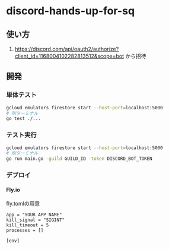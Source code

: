 # discord-hands-up-for-sq

## 使い方

1. https://discord.com/api/oauth2/authorize?client_id=1168004102282813512&scope=bot から招待

## 開発

### 単体テスト

```bash
gcloud emulators firestore start --host-port=localhost:5000
# 別ターミナル
go test ./...
```

### テスト実行

```bash
gcloud emulators firestore start --host-port=localhost:5000
# 別ターミナル
go run main.go -guild GUILD_ID -token DISCORD_BOT_TOKEN
```

### デプロイ

#### Fly.io

fly.tomlの用意

```
app = "YOUR APP NAME"
kill_signal = "SIGINT"
kill_timeout = 5
processes = []

[env]
```
